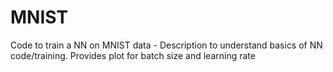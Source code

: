 # MNIST
Code to train a NN on MNIST data - Description to understand basics of NN code/training. Provides plot for batch size and learning rate
